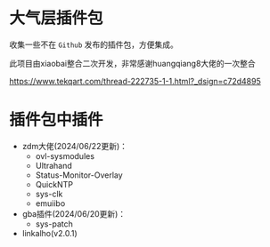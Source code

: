 # 大气层插件包
收集一些不在 `Github` 发布的插件包，方便集成。

此项目由xiaobai整合二次开发，非常感谢huangqiang8大佬的一次整合

https://www.tekqart.com/thread-222735-1-1.html?_dsign=c72d4895


# 插件包中插件

- zdm大佬(2024/06/22更新)：
  - ovl-sysmodules
  - Ultrahand
  - Status-Monitor-Overlay
  - QuickNTP
  - sys-clk
  - emuiibo
- gba插件(2024/06/20更新)：
  - sys-patch
- linkalho(v2.0.1)
